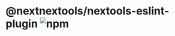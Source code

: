 # @nextnextools/nextools-eslint-plugin ![npm](https://flat.badgen.net/npm/v/@nextnextools/nextools-eslint-plugin)
